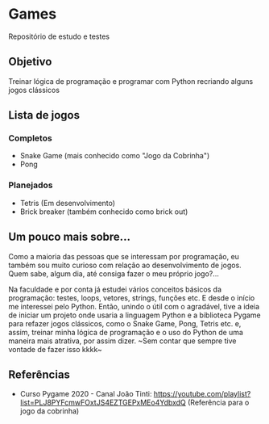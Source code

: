 # Games
Repositório de estudo e testes


## Objetivo
Treinar lógica de programação e programar com Python recriando alguns jogos clássicos

## Lista de jogos
### Completos
- Snake Game (mais conhecido como "Jogo da Cobrinha")
- Pong

### Planejados
- Tetris (Em desenvolvimento)
- Brick breaker (também conhecido como brick out)

## Um pouco mais sobre...

Como a maioria das pessoas que se interessam por programação, eu também sou muito curioso com relação ao desenvolvimento de jogos.
Quem sabe, algum dia, até consiga fazer o meu próprio jogo?...

Na faculdade e por conta já estudei vários conceitos básicos da programação: testes, loops, vetores, strings, funções etc. E desde o início me interessei pelo Python.
Então, unindo o útil com o agradável, tive a ideia de iniciar um projeto onde usaria a linguagem Python e a biblioteca Pygame para refazer jogos clássicos,
como o Snake Game, Pong, Tetris etc. e, assim, treinar minha lógica de programação e o uso do Python de uma maneira mais atrativa, por assim dizer. 
~Sem contar que sempre tive vontade de fazer isso kkkk~

## Referências
- Curso Pygame 2020 - Canal João Tinti: https://youtube.com/playlist?list=PLJ8PYFcmwFOxtJS4EZTGEPxMEo4YdbxdQ (Referência para o jogo da cobrinha)
